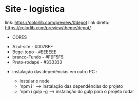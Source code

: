 # Site - logística

link: https://colorlib.com/preview/#depot
link direto: https://colorlib.com/preview/theme/depot/

* CORES
- Azul-site - #007BFF
- Bege-topo - #EEEEEE
- branco-Fundo - #F6F5F5
- Preto-rodapé - #333333

* instalação das depedências em outro PC :

    - Instalar o node
    - 'npm i ' --> instalação das dependências do projeto
    - 'npm i gulp -g --> instalação do gulp para o projeto rodar
